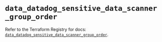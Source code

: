 # `data_datadog_sensitive_data_scanner_group_order`

Refer to the Terraform Registry for docs: [`data_datadog_sensitive_data_scanner_group_order`](https://registry.terraform.io/providers/datadog/datadog/3.49.0/docs/data-sources/sensitive_data_scanner_group_order).
